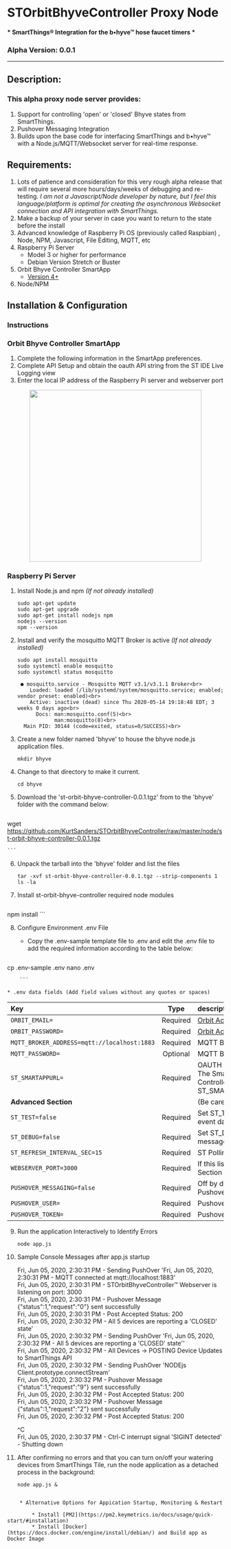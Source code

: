 # STOrbitBhyveController Proxy Node
#### * SmartThings® Integration for the b•hyve™ hose faucet timers *
### Alpha Version: 0.0.1

---

## Description:
### This alpha proxy node server provides: 
1. Support for controlling 'open' or 'closed' Bhyve states from SmartThings.   
2. Pushover Messaging Integration
3. Builds upon the base code for interfacing SmartThings and b•hyve™ with a Node.js/MQTT/Websocket server for real-time response.

## Requirements:

1. Lots of patience and consideration for this very rough alpha release that will require several more hours/days/weeks of debugging and re-testing.  *I am not a Javascript/Node developer by nature, but I feel this language/platform is optimal for creating the asynchronous Websocket connection and API integration with SmartThings.*
3. Make a backup of your server in case you want to return to the state before the install
4. Advanced knowledge of Raspberry Pi OS (previously called Raspbian) , Node, NPM, Javascript, File Editing, MQTT, etc
5. Raspberry Pi Server
	* Model 3 or higher for performance 
	* Debian Version Stretch or Buster
6. Orbit Bhyve Controller SmartApp
	* [Version 4+](https://github.com/KurtSanders/STOrbitBhyveController)
7. Node/NPM


## Installation & Configuration

### **Instructions**

### Orbit Bhyve Controller SmartApp

1. Complete the following information in the SmartApp preferences.
2. Complete API Setup and obtain the oauth API string from the ST IDE Live Logging view 
3. Enter the local IP address of the Raspberry Pi server and webserver port

<p align="center">
<img src="https://raw.githubusercontent.com/KurtSanders/STOrbitBhyveController/master/images/screenshots/NodeProxySetup.jpg" width=400>
</p>


### Raspberry Pi Server

1. Install Node.js and npm *(If not already installed)*

	```
	sudo apt-get update
	sudo apt-get upgrade
	sudo apt-get install nodejs npm
	nodejs --version
	npm --version
	```

2. Install and verify the mosquitto MQTT Broker is active *(If not already installed)*

	```
 	sudo apt install mosquitto 	
 	sudo systemctl enable mosquitto
 	sudo systemctl status mosquitto
	```

		● mosquitto.service - Mosquitto MQTT v3.1/v3.1.1 Broker<br>
		   Loaded: loaded (/lib/systemd/system/mosquitto.service; enabled; vendor preset: enabled)<br>
		   Active: inactive (dead) since Thu 2020-05-14 19:18:48 EDT; 3 weeks 0 days ago<br>
		     Docs: man:mosquitto.conf(5)<br>
		           man:mosquitto(8)<br>
		 Main PID: 30144 (code=exited, status=0/SUCCESS)<br>
 
3. Create a new folder named 'bhyve' to house the bhyve node.js application files.

	`mkdir bhyve`

4. Change to that directory to make it current.

	`cd bhyve`

5. Download the 'st-orbit-bhyve-controller-0.0.1.tgz' from to the 'bhyve' folder with the command below:

	```
wget https://github.com/KurtSanders/STOrbitBhyveController/raw/master/node/st-orbit-bhyve-controller-0.0.1.tgz

	```
	
6. Unpack the tarball into the 'bhyve' folder and list the files

	```
	tar -xvf st-orbit-bhyve-controller-0.0.1.tgz --strip-components 1
	ls -la
	```

7. Install st-orbit-bhyve-controller required node modules

	```
npm install 
	```

8. Configure Environment .env File

	* Copy the .env-sample template file to .env and edit the .env file to add the required information according to the table below:

		```
cp .env-sample .env
nano .env

		```

	* .env data fields (Add field values without any quotes or spaces)

| Key                  | Type     | description                                       |
|:---------------------|:--------:|:--------------------------------------------------|
| `ORBIT_EMAIL=`         | Required | [Orbit Account](https://techsupport.orbitbhyve.com/) Email Address                     |
| `ORBIT_PASSWORD=`      | Required | [Orbit Account](https://techsupport.orbitbhyve.com/) Password                 |   
| `MQTT_BROKER_ADDRESS=mqtt://localhost:1883` | Required | MQTT Broker URL   |
| `MQTT_PASSWORD=`       | Optional | MQTT Broker access password if a password was setup during MQTT install                            |
| `ST_SMARTAPPURL=`       | Required | OAUTH HAS TO BE ENABLED IN THE ORBIT BHYVE CONTROLLER SMARTAPP IN THE ST IDE.  <br>The SmartThings API Rest string will be displayed in the ST Live Logging Screen when exiting the Orbit Bhyve Controller SmartApp. EXAMPLE:<BR>ST_SMARTAPPURL=https://graph.api.smartthings.com:443/api/smartapps/installations/xxxxxxxx/yyyyyyyyyyyy |
| **Advanced Section**|| (Be careful in changing from the default values below)| 
| `ST_TEST=false`| Required | Set ST_TEST=true to prevent API POST commands to SmartThings for debugging. ST_TEST=false will send real event data to SmartThings API endpoint |
| `ST_DEBUG=false`| Required | Set ST_DEBUG=true to generate verbose console messages for debugging, ST_DEBUG=false will restrict debug messages| 
| `ST_REFRESH_INTERVAL_SEC=15` | Required | ST Polling Interval (Do not exceed a value of 15 or less than 10) |
| `WEBSERVER_PORT=3000` | Required | If this listening port is changed due to a local server conflict, it must be changed in the ST User Preferences Section |
| `PUSHOVER_MESSAGING=false`| Required | Off by default.  [Pushover Messaging Service](https://pushover.net)   You MUST have a Pushover account to have messages sent to Pushover.  Change PUSHOVER_MESSAGING=true and your USER and TOKEN values are required below. 
| `PUSHOVER_USER=`    | Required | Pushover user string| 
| `PUSHOVER_TOKEN=`	| Required | Pushover token string| 

9. Run the application Interactively to Identify Errors

	`node app.js`

10. Sample Console Messages after app.js startup
	
	Fri, Jun 05, 2020, 2:30:31 PM - Sending PushOver 'Fri, Jun 05, 2020, 2:30:31 PM - MQTT connected at mqtt://localhost:1883'<br>
	Fri, Jun 05, 2020, 2:30:31 PM - STOrbitBhyveController™ Webserver is listening on port: 3000<br>
	Fri, Jun 05, 2020, 2:30:31 PM - Pushover Message {"status":1,"request":"0"} sent successfully<br>
	Fri, Jun 05, 2020, 2:30:31 PM - Post Accepted Status: 200<br>
	Fri, Jun 05, 2020, 2:30:32 PM - All 5 devices are reporting a 'CLOSED' state'<br>
	Fri, Jun 05, 2020, 2:30:32 PM - Sending PushOver 'Fri, Jun 05, 2020, 2:30:32 PM - All 5 devices are reporting a 'CLOSED' state''<br>
	Fri, Jun 05, 2020, 2:30:32 PM - All Devices -> POSTING Device Updates to SmartThings API<br>
	Fri, Jun 05, 2020, 2:30:32 PM - Sending PushOver 'NODEjs Client.prototype.connectStream'<br>
	Fri, Jun 05, 2020, 2:30:32 PM - Pushover Message {"status":1,"request":"9"} sent successfully<br>
	Fri, Jun 05, 2020, 2:30:32 PM - Post Accepted Status: 200<br>
	Fri, Jun 05, 2020, 2:30:32 PM - Pushover Message {"status":1,"request":"2"} sent successfully<br>
	Fri, Jun 05, 2020, 2:30:32 PM - Post Accepted Status: 200<p>
	^C<br>
	Fri, Jun 05, 2020, 2:30:37 PM - Ctrl-C interrupt signal 'SIGINT detected' - Shutting down<br>


11. After confirming no errors and that you can turn on/off your watering devices from SmartThings Tile, run the node application as a detached process in the background:

	```
	node app.js &
```

	* Alternative Options for Appication Startup, Monitoring & Restart
	
		* Install [PM2](https://pm2.keymetrics.io/docs/usage/quick-start/#installation)
		* Install [Docker](https://docs.docker.com/engine/install/debian/) and Build app as Docker Image
